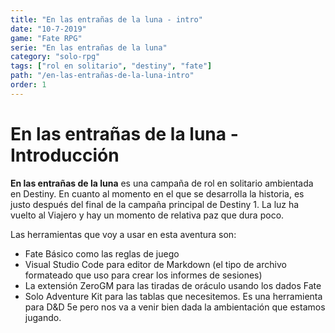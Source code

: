 ```yaml
---
title: "En las entrañas de la luna - intro"
date: "10-7-2019"
game: "Fate RPG"
serie: "En las entrañas de la luna"
category: "solo-rpg"
tags: ["rol en solitario", "destiny", "fate"]
path: "/en-las-entrañas-de-la-luna-intro"
order: 1
---
```


# En las entrañas de la luna - Introducción

**En las entrañas de la luna** es una campaña de rol en solitario ambientada en Destiny. En cuanto al momento en el que se desarrolla la historia, es justo después del final de la campaña principal de Destiny 1. La luz ha vuelto al Viajero y hay un momento de relativa paz que dura poco.

Las herramientas que voy a usar en esta aventura son:

- Fate Básico como las reglas de juego
- Visual Studio Code para editor de Markdown (el tipo de archivo formateado que uso para crear los informes de sesiones)
- La extensión ZeroGM para las tiradas de oráculo usando los dados Fate
- Solo Adventure Kit para las tablas que necesitemos. Es una herramienta para D&D 5e pero nos va a venir bien dada la ambientación que estamos jugando.
